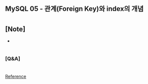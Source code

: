 ## MySQL 05 - 관계(Foreign Key)와 index의 개념

#

## [Note]

-

#

### [Q&A]

#

[Reference](https://www.youtube.com/watch?v=WjEi7tKo0to&list=PLEOnZ6GeucBU7FR26mn9d3Mxqc8V81yHX&index=5)
